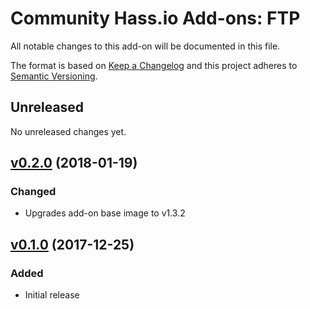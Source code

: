 # Community Hass.io Add-ons: FTP

All notable changes to this add-on will be documented in this file.

The format is based on [Keep a Changelog][keep-a-changelog]
and this project adheres to [Semantic Versioning][semantic-versioning].

## Unreleased

No unreleased changes yet.

## [v0.2.0] (2018-01-19)

### Changed

- Upgrades add-on base image to v1.3.2

## [v0.1.0] (2017-12-25)

### Added

- Initial release

[keep-a-changelog]: http://keepachangelog.com/en/1.0.0/
[semantic-versioning]: http://semver.org/spec/v2.0.0.html
[v0.1.0-v0.2.0]: https://github.com/hassio-addons/addon-ftp/compare/v0.1.0...v0.2.0
[v0.1.0]: https://github.com/hassio-addons/addon-ftp/tree/v0.1.0
[v0.2.0]: https://github.com/hassio-addons/addon-ftp/tree/v0.2.0